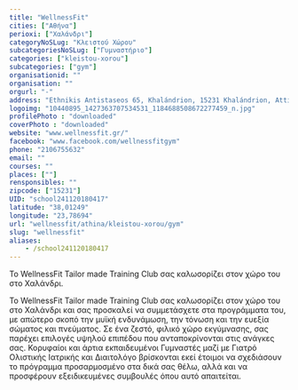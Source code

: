 ```yaml
---
title: "WellnessFit"
cities: ["Αθήνα"]
perioxi: ["Χαλάνδρι"]
categoryNoSLug: "Κλειστού Χώρου"
subcategoriesNoSLug: ["Γυμναστήριο"]
categories: ["kleistou-xorou"]
subcategories: ["gym"]
organisationid: ""
organisation: ""
orgurl: "-"
address: "Ethnikis Antistaseos 65, Khalándrion, 15231 Khalándrion, Attiki, Greece"
logoimg: "10440895_1427363707534531_1184688508672277459_n.jpg"
profilePhoto : "downloaded"
coverPhoto : "downloaded"
website: "www.wellnessfit.gr/"
facebook: "www.facebook.com/wellnessfitgym"
phone: "2106755632"
email: ""
courses: ""
places: [""]
rensponsibles: ""
zipcode: ["15231"]
UID: "school241120180417"
latitude: "38,01249"
longitude: "23,78694"
url: "wellnessfit/athina/kleistou-xorou/gym"
slug: "wellnessfit"
aliases:
    - /school241120180417
---
```



To WellnessFit Tailor made Training Club σας καλωσορίζει στον χώρο του στo Χαλάνδρι.

To WellnessFit Tailor made Training Club σας καλωσορίζει στον χώρο του στo Χαλάνδρι και σας προσκαλεί να συμμετάσχετε στα προγράμματα του, με απώτερο σκοπό την μυϊκή ενδυνάμωση, την τόνωση και την ευεξία σώματος και πνεύματος. Σε ένα ζεστό, φιλικό χώρο εκγύμνασης, σας παρέχει επιλογές υψηλού επιπέδου που ανταποκρίνονται στις ανάγκες σας. Κορυφαίοι και άρτια εκπαιδευμένοι Γυμναστές μαζί με Γιατρό Ολιστικής Ιατρικής και Διαιτολόγο βρίσκονται εκεί έτοιμοι να σχεδιάσουν το πρόγραμμα προσαρμοσμένο στα δικά σας θέλω, αλλά και να προσφέρουν εξειδικευμένες συμβουλές όπου αυτό απαιτείται.